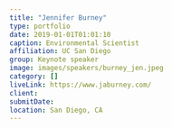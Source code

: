 ```yaml
---
title: "Jennifer Burney"
type: portfolio
date: 2019-01-01T01:01:10
caption: Environmental Scientist
affiliation: UC San Diego
group: Keynote speaker
image: images/speakers/burney_jen.jpeg
category: []
liveLink: https://www.jaburney.com/
client:
submitDate:
location: San Diego, CA
---
```

